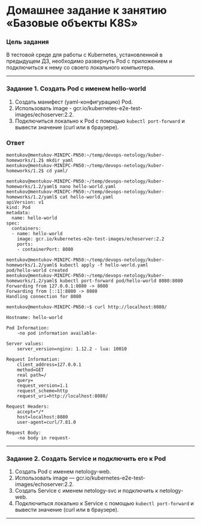 # Домашнее задание к занятию «Базовые объекты K8S»

### Цель задания

В тестовой среде для работы с Kubernetes, установленной в предыдущем ДЗ, необходимо развернуть Pod с приложением и подключиться к нему со своего локального компьютера. 

------

### Задание 1. Создать Pod с именем hello-world

1. Создать манифест (yaml-конфигурацию) Pod.
2. Использовать image - gcr.io/kubernetes-e2e-test-images/echoserver:2.2.
3. Подключиться локально к Pod с помощью `kubectl port-forward` и вывести значение (curl или в браузере).

### Ответ

```
mentukov@mentukov-MINIPC-PN50:~/temp/devops-netology/kuber-homeworks/1.2$ mkdir yaml
mentukov@mentukov-MINIPC-PN50:~/temp/devops-netology/kuber-homeworks/1.2$ cd yaml/

mentukov@mentukov-MINIPC-PN50:~/temp/devops-netology/kuber-homeworks/1.2/yaml$ nano hello-world.yaml 
mentukov@mentukov-MINIPC-PN50:~/temp/devops-netology/kuber-homeworks/1.2/yaml$ cat hello-world.yaml 
apiVersion: v1
kind: Pod
metadata:
  name: hello-world
spec:
  containers:
  - name: hello-world
    image: gcr.io/kubernetes-e2e-test-images/echoserver:2.2
    ports:
    - containerPort: 8080

mentukov@mentukov-MINIPC-PN50:~/temp/devops-netology/kuber-homeworks/1.2/yaml$ kubectl apply -f hello-world.yaml
pod/hello-world created
mentukov@mentukov-MINIPC-PN50:~/temp/devops-netology/kuber-homeworks/1.2/yaml$ kubectl port-forward pod/hello-world 8080:8080
Forwarding from 127.0.0.1:8080 -> 8080
Forwarding from [::1]:8080 -> 8080
Handling connection for 8080

mentukov@mentukov-MINIPC-PN50:~$ curl http://localhost:8080/

Hostname: hello-world

Pod Information:
	-no pod information available-

Server values:
	server_version=nginx: 1.12.2 - lua: 10010

Request Information:
	client_address=127.0.0.1
	method=GET
	real path=/
	query=
	request_version=1.1
	request_scheme=http
	request_uri=http://localhost:8080/

Request Headers:
	accept=*/*  
	host=localhost:8080  
	user-agent=curl/7.81.0  

Request Body:
	-no body in request-

```

------

### Задание 2. Создать Service и подключить его к Pod

1. Создать Pod с именем netology-web.
2. Использовать image — gcr.io/kubernetes-e2e-test-images/echoserver:2.2.
3. Создать Service с именем netology-svc и подключить к netology-web.
4. Подключиться локально к Service с помощью `kubectl port-forward` и вывести значение (curl или в браузере).

------

